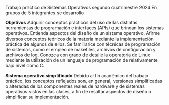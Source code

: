 Trabajo practico de Sistemas Operativos segundo cuatrimestre 2024
En grupos de 5 integrantes se desarrollo

**Objetivos**
  Adquirir conceptos prácticos del uso de las distintas herramientas de programación e interfaces (APIs) que brindan los sistemas operativos.
  Entienda aspectos del diseño de un sistema operativo.
  Afirme diversos conceptos teóricos de la materia mediante la implementación práctica de algunos de ellos.
  Se familiarice con técnicas de programación de sistemas, como el empleo de makefiles, archivos de configuración y archivos de log.
  Conozca con grado de detalle la operatoria de Linux mediante la utilización de un lenguaje de programación de relativamente bajo nivel como C.

**Sistema operativo simplificado**
  Debido al fin académico del trabajo práctico, los conceptos reflejados son, en general, versiones simplificadas o alteradas de los componentes reales de hardware y 
  de sistemas operativos vistos en las clases, a fin de resaltar aspectos de diseño o simplificar su implementación.

